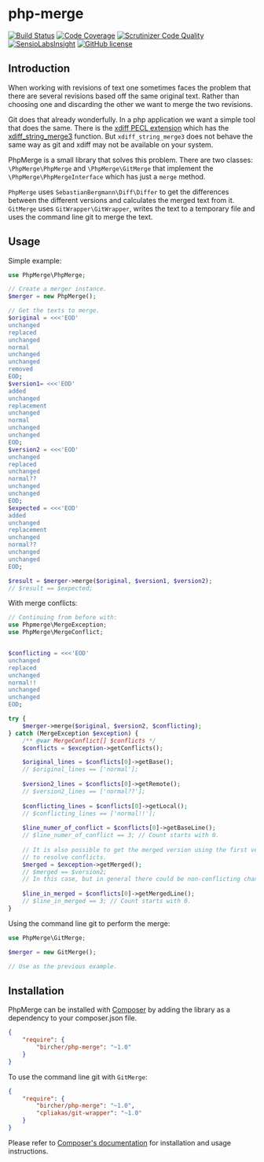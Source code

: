 # php-merge

[![Build Status](https://travis-ci.org/bircher/php-merge.svg?branch=master)](https://travis-ci.org/bircher/php-merge)
[![Code Coverage](https://scrutinizer-ci.com/g/bircher/php-merge/badges/coverage.png?b=master)](https://scrutinizer-ci.com/g/bircher/php-merge/?branch=master)
[![Scrutinizer Code Quality](https://scrutinizer-ci.com/g/bircher/php-merge/badges/quality-score.png?b=master)](https://scrutinizer-ci.com/g/bircher/php-merge/?branch=master)
[![SensioLabsInsight](https://insight.sensiolabs.com/projects/e9399164-2b7d-4351-97ae-a600442d1e47/mini.png)](https://insight.sensiolabs.com/projects/e9399164-2b7d-4351-97ae-a600442d1e47)
[![GitHub license](https://img.shields.io/badge/license-MIT-blue.svg)](https://raw.githubusercontent.com/bircher/php-merge/master/LICENSE.txt)

## Introduction

When working with revisions of text one sometimes faces the problem that there
are several revisions based off the same original text. Rather than choosing
one and discarding the other we want to merge the two revisions.

Git does that already wonderfully. In a php application we want a simple tool
that does the same. There is the [xdiff PECL extension](http://php.net/manual/en/book.xdiff.php)
which has the [xdiff_string_merge3](http://php.net/manual/en/function.xdiff-string-merge3.php)
function. But `xdiff_string_merge3` does not behave the same way as git and
xdiff may not be available on your system.

PhpMerge is a small library that solves this problem. There are two classes:
`\PhpMerge\PhpMerge` and `\PhpMerge\GitMerge` that implement the 
`\PhpMerge\PhpMergeInterface` which has just a `merge` method.

`PhpMerge` uses `SebastianBergmann\Diff\Differ` to get the differences between
the different versions and calculates the merged text from it.
`GitMerge` uses `GitWrapper\GitWrapper`, writes the text to a temporary file
and uses the command line git to merge the text. 

## Usage

Simple example:

```php
use PhpMerge\PhpMerge;

// Create a merger instance.
$merger = new PhpMerge();

// Get the texts to merge.
$original = <<<'EOD'
unchanged
replaced
unchanged
normal
unchanged
unchanged
removed
EOD;
$version1= <<<'EOD'
added
unchanged
replacement
unchanged
normal
unchanged
unchanged
EOD;
$version2 = <<<'EOD'
unchanged
replaced
unchanged
normal??
unchanged
unchanged
EOD;
$expected = <<<'EOD'
added
unchanged
replacement
unchanged
normal??
unchanged
unchanged
EOD;

$result = $merger->merge($original, $version1, $version2);
// $result == $expected;

```

With merge conflicts:

```php
// Continuing from before with:
use Phpmerge\MergeException;
use PhpMerge\MergeConflict;


$conflicting = <<<'EOD'
unchanged
replaced
unchanged
normal!!
unchanged
unchanged
EOD;

try {
    $merger->merge($original, $version2, $conflicting);
} catch (MergeException $exception) {
    /** @var MergeConflict[] $conflicts */
    $conflicts = $exception->getConflicts();

    $original_lines = $conflicts[0]->getBase();
    // $original_lines == ['normal'];
    
    $version2_lines = $conflicts[0]->getRemote();
    // $version2_lines == ['normal??'];
    
    $conflicting_lines = $conflicts[0]->getLocal();
    // $conflicting_lines == ['normal!!'];
    
    $line_numer_of_conflict = $conflicts[0]->getBaseLine();
    // $line_numer_of_conflict == 3; // Count starts with 0.
    
    // It is also possible to get the merged version using the first version
    // to resolve conflicts.
    $merged = $exception->getMerged();
    // $merged == $version2;
    // In this case, but in general there could be non-conflicting changes.
    
    $line_in_merged = $conflicts[0]->getMergedLine();
    // $line_in_merged == 3; // Count starts with 0.
}

```

Using the command line git to perform the merge:

```php
use PhpMerge\GitMerge;

$merger = new GitMerge();

// Use as the previous example.
```


## Installation

PhpMerge can be installed with [Composer](http://getcomposer.org) by adding
the library as a dependency to your composer.json file.

```json
{
    "require": {
        "bircher/php-merge": "~1.0"
    }
}
```

To use the command line git with `GitMerge`:

```json
{
    "require": {
        "bircher/php-merge": "~1.0",
        "cpliakas/git-wrapper": "~1.0"
    }
}
```

Please refer to [Composer's documentation](https://github.com/composer/composer/blob/master/doc/00-intro.md#introduction)
for installation and usage instructions.
